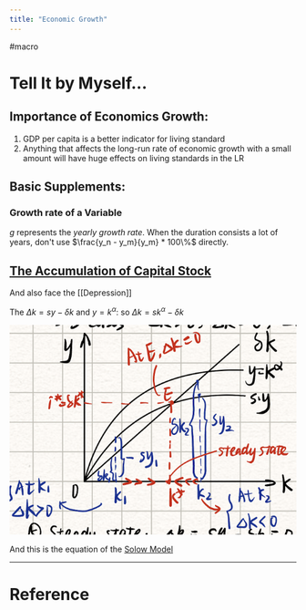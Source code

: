 ```yaml
---
title: "Economic Growth"
---
```


#macro 

# Tell It by Myself...

## Importance of Economics Growth:

1. GDP per capita is a better indicator for living standard
2. Anything that affects the long-run rate of economic growth with a small amount will have huge effects on living standards in the LR

## Basic Supplements:

### Growth rate of a Variable

$g$ represents the *yearly growth rate*. When the duration consists a lot of years, don't use $\frac{y_n - y_m}{y_m} * 100\%$ directly.

##  [The Accumulation of Capital Stock](The%20Accumulation%20of%20Capital%20Stock.md)

And also face the [[Depression]] 

The $\Delta k=sy-\delta k$ and $y=k^\alpha$: so $\Delta k=sk^\alpha -\delta k$  


![](截屏2023-05-12%2020.36.58.png)

And this is the equation of the [Solow Model](Solow%20Model.md)






---



# Reference 

